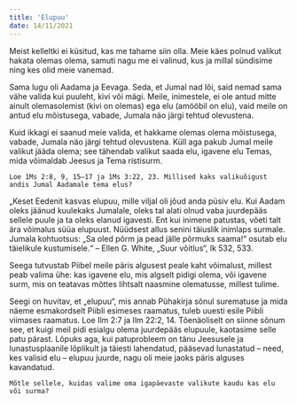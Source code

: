 ```yaml
---
title: 'Elupuu'
date: 14/11/2021
---
```


Meist kelleltki ei küsitud, kas me tahame siin olla. Meie käes polnud valikut hakata olemas olema, samuti nagu me ei valinud, kus ja millal sündisime ning kes olid meie vanemad.

Sama lugu oli Aadama ja Eevaga. Seda, et Jumal nad lõi, said nemad sama vähe valida kui puuleht, kivi või mägi. Meile, inimestele, ei ole antud mitte ainult olemasolemist (kivi on olemas) ega elu (amööbil on elu), vaid meile on antud elu mõistusega, vabade, Jumala näo järgi tehtud olevustena.

Kuid ikkagi ei saanud meie valida, et hakkame olemas olema mõistusega, vabade, Jumala näo järgi tehtud olevustena. Küll aga pakub Jumal meile valikut jääda olema; see tähendab valikut saada elu, igavene elu Temas, mida võimaldab Jeesus ja Tema ristisurm.

`Loe 1Ms 2:8, 9, 15–17 ja 1Ms 3:22, 23. Millised kaks valikuõigust andis
Jumal Aadamale tema elus?`

„Keset Eedenit kasvas elupuu, mille viljal oli jõud anda püsiv elu. Kui Aadam oleks jäänud kuulekaks Jumalale, oleks tal alati olnud vaba juurdepääs sellele puule ja ta oleks elanud igavesti. Ent kui inimene patustas, võeti talt ära võimalus süüa elupuust. Nüüdsest allus senini täiuslik inimlaps surmale. Jumala kohtuotsus: „Sa oled põrm ja pead jälle põrmuks saama!“ osutab elu täielikule
kustumisele.“ – Ellen G. White, „Suur võitlus“, lk 532, 533.

Seega tutvustab Piibel meile päris algusest peale kaht võimalust, millest peab valima ühe: kas igavene elu, mis algselt pidigi olema, või igavene surm, mis on teatavas mõttes lihtsalt naasmine olematusse, millest tulime.

Seegi on huvitav, et „elupuu“, mis annab Pühakirja sõnul surematuse ja mida näeme esmakordselt Piibli esimeses raamatus, tuleb uuesti esile Piibli viimases raamatus. Loe Ilm 2:7 ja Ilm 22:2, 14. Tõenäoliselt on siinne sõnum see, et kuigi meil pidi esialgu olema juurdepääs elupuule, kaotasime selle patu pärast. Lõpuks aga, kui patuprobleem on tänu Jeesusele ja lunastusplaanile lõplikult ja täiesti lahendatud, pääsevad lunastatud – need, kes valisid elu – elupuu juurde, nagu oli meie jaoks päris alguses kavandatud.

`Mõtle sellele, kuidas valime oma igapäevaste valikute kaudu kas elu või surma?`